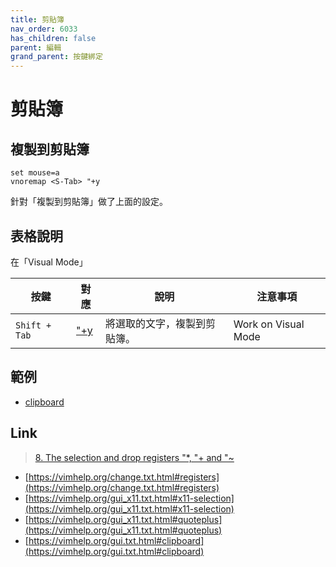 ```yaml
---
title: 剪貼簿
nav_order: 6033
has_children: false
parent: 編輯
grand_parent: 按鍵綁定
---
```


# 剪貼簿

## 複製到剪貼簿

``` vim
set mouse=a
vnoremap <S-Tab> "+y
```

針對「複製到剪貼簿」做了上面的設定。


## 表格說明

在「Visual Mode」

| 按鍵 | 對應 | 說明 | 注意事項 |
| --- | --- | --- | --- |
| `Shift + Tab` | ["+y](https://vimhelp.org/gui_x11.txt.html#quoteplus) | 將選取的文字，複製到剪貼簿。 | Work on Visual Mode |


## 範例

* [clipboard](https://github.com/samwhelp/note-about-vim/tree/gh-pages/_demo/adjustment/keybind/clipboard)


## Link

> [8. The selection and drop registers "*, "+ and "~](https://vimhelp.org/change.txt.html#registers)

* [https://vimhelp.org/change.txt.html#registers](https://vimhelp.org/change.txt.html#registers)
* [https://vimhelp.org/gui_x11.txt.html#x11-selection](https://vimhelp.org/gui_x11.txt.html#x11-selection)
* [https://vimhelp.org/gui_x11.txt.html#quoteplus](https://vimhelp.org/gui_x11.txt.html#quoteplus)
* [https://vimhelp.org/gui.txt.html#clipboard](https://vimhelp.org/gui.txt.html#clipboard)
